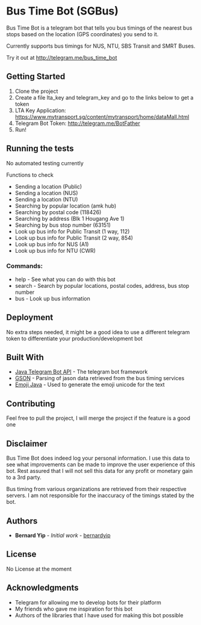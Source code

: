 # Bus Time Bot (SGBus)

Bus Time Bot is a telegram bot that tells you bus timings of the nearest bus stops based on the location (GPS coordinates) you send to it.

Currently supports bus timings for NUS, NTU, SBS Transit and SMRT Buses.

Try it out at http://telegram.me/bus_time_bot

## Getting Started

1. Clone the project
2. Create a file lta_key and telegram_key and go to the links below to get a token
3. LTA Key Application: https://www.mytransport.sg/content/mytransport/home/dataMall.html
4. Telegram Bot Token: http://telegram.me/BotFather
5. Run!

## Running the tests

No automated testing currently

Functions to check

- Sending a location (Public)
- Sending a location (NUS)
- Sending a location (NTU)
- Searching by popular location (amk hub)
- Searching by postal code (118426)
- Searching by address (Blk 1 Hougang Ave 1)
- Searching by bus stop number (63151)
- Look up bus info for Public Transit (1 way, 112)
- Look up bus info for Public Transit (2 way, 854)
- Look up bus info for NUS (A1)
- Look up bus info for NTU (CWR)

### Commands:

- help - See what you can do with this bot
- search - Search by popular locations, postal codes, address, bus stop number
- bus - Look up bus information

## Deployment

No extra steps needed, it might be a good idea to use a different telegram token to differentiate your production/development bot

## Built With

* [Java Telegram Bot API](https://github.com/rubenlagus/TelegramBots) - The telegram bot framework
* [GSON](https://github.com/google/gson) - Parsing of jason data retrieved from the bus timing services
* [Emoji Java](https://github.com/vdurmont/emoji-java) - Used to generate the emoji unicode for the text

## Contributing

Feel free to pull the project, I will merge the project if the feature is a good one

## Disclaimer

Bus Time Bot does indeed log your personal information. I use this data to see what improvements can be made to improve the user experience of this bot. Rest assured that I will not sell this data for any profit or monetary gain to a 3rd party.

Bus timing from various organizations are retrieved from their respective servers. I am not responsible for the inaccuracy of the timings stated by the bot. 

## Authors

* **Bernard Yip** - *Initial work* - [bernardyip](https://github.com/bernardyip)

## License

No License at the moment

## Acknowledgments

* Telegram for allowing me to develop bots for their platform
* My friends who gave me inspiration for this bot
* Authors of the libraries that I have used for making this bot possible
